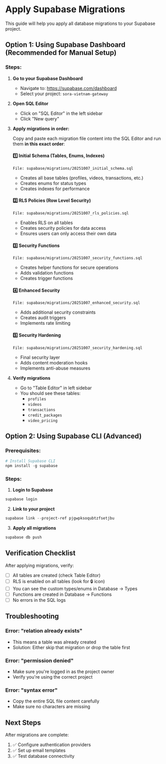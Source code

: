 # Apply Supabase Migrations

This guide will help you apply all database migrations to your Supabase project.

## Option 1: Using Supabase Dashboard (Recommended for Manual Setup)

### Steps:

1. **Go to your Supabase Dashboard**
   - Navigate to: https://supabase.com/dashboard
   - Select your project: `sora-vietnam-gateway`

2. **Open SQL Editor**
   - Click on "SQL Editor" in the left sidebar
   - Click "New query"

3. **Apply migrations in order:**

   Copy and paste each migration file content into the SQL Editor and run them **in this exact order**:

   #### 1️⃣ Initial Schema (Tables, Enums, Indexes)
   ```
   File: supabase/migrations/20251007_initial_schema.sql
   ```
   - Creates all base tables (profiles, videos, transactions, etc.)
   - Creates enums for status types
   - Creates indexes for performance

   #### 2️⃣ RLS Policies (Row Level Security)
   ```
   File: supabase/migrations/20251007_rls_policies.sql
   ```
   - Enables RLS on all tables
   - Creates security policies for data access
   - Ensures users can only access their own data

   #### 3️⃣ Security Functions
   ```
   File: supabase/migrations/20251007_security_functions.sql
   ```
   - Creates helper functions for secure operations
   - Adds validation functions
   - Creates trigger functions

   #### 4️⃣ Enhanced Security
   ```
   File: supabase/migrations/20251007_enhanced_security.sql
   ```
   - Adds additional security constraints
   - Creates audit triggers
   - Implements rate limiting

   #### 5️⃣ Security Hardening
   ```
   File: supabase/migrations/20251007_security_hardening.sql
   ```
   - Final security layer
   - Adds content moderation hooks
   - Implements anti-abuse measures

4. **Verify migrations**
   - Go to "Table Editor" in left sidebar
   - You should see these tables:
     - `profiles`
     - `videos`
     - `transactions`
     - `credit_packages`
     - `video_pricing`

## Option 2: Using Supabase CLI (Advanced)

### Prerequisites:
```powershell
# Install Supabase CLI
npm install -g supabase
```

### Steps:

1. **Login to Supabase**
```powershell
supabase login
```

2. **Link to your project**
```powershell
supabase link --project-ref pjgwpksoqubtzfsetjbu
```

3. **Apply all migrations**
```powershell
supabase db push
```

## Verification Checklist

After applying migrations, verify:

- [ ] All tables are created (check Table Editor)
- [ ] RLS is enabled on all tables (look for 🔒 icon)
- [ ] You can see the custom types/enums in Database → Types
- [ ] Functions are created in Database → Functions
- [ ] No errors in the SQL logs

## Troubleshooting

### Error: "relation already exists"
- This means a table was already created
- Solution: Either skip that migration or drop the table first

### Error: "permission denied"
- Make sure you're logged in as the project owner
- Verify you're using the correct project

### Error: "syntax error"
- Copy the entire SQL file content carefully
- Make sure no characters are missing

## Next Steps

After migrations are complete:
1. ✅ Configure authentication providers
2. ✅ Set up email templates
3. ✅ Test database connectivity
